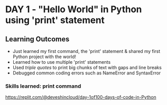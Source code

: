 # DAY 1 - "Hello World" in Python using 'print' statement 
## Learning Outcomes
- Just learned my first command, the 'print' statement & shared my first Python project with the world!
- Learned how to use multiple 'print' statements
- Used _triple quotes_ to print big chunks of text with gaps and line breaks
- Debugged common coding errors such as NameError and SyntaxError

### Skills learned: print command
https://replit.com/@deveshincloud/day-1of100-days-of-code-in-Python
